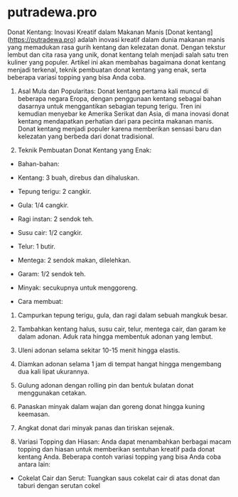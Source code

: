 # putradewa.pro
Donat Kentang: Inovasi Kreatif dalam Makanan Manis
[Donat kentang] (https://putradewa.pro) adalah inovasi kreatif dalam dunia makanan manis yang memadukan rasa gurih kentang dan kelezatan donat. Dengan tekstur lembut dan cita rasa yang unik, donat kentang telah menjadi salah satu tren kuliner yang populer. Artikel ini akan membahas bagaimana donat kentang menjadi terkenal, teknik pembuatan donat kentang yang enak, serta beberapa variasi topping yang bisa Anda coba.

1. Asal Mula dan Popularitas:
Donat kentang pertama kali muncul di beberapa negara Eropa, dengan penggunaan kentang sebagai bahan dasarnya untuk menggantikan sebagian tepung terigu. Tren ini kemudian menyebar ke Amerika Serikat dan Asia, di mana inovasi donat kentang mendapatkan perhatian dari para pecinta makanan manis. Donat kentang menjadi populer karena memberikan sensasi baru dan kelezatan yang berbeda dari donat tradisional.

2. Teknik Pembuatan Donat Kentang yang Enak:
- Bahan-bahan:
- Kentang: 3 buah, direbus dan dihaluskan.
- Tepung terigu: 2 cangkir.
- Gula: 1/4 cangkir.
- Ragi instan: 2 sendok teh.
- Susu cair: 1/2 cangkir.
- Telur: 1 butir.
- Mentega: 2 sendok makan, dilelehkan.
- Garam: 1/2 sendok teh.
- Minyak: secukupnya untuk menggoreng.

- Cara membuat:
1. Campurkan tepung terigu, gula, dan ragi dalam sebuah mangkuk besar.
2. Tambahkan kentang halus, susu cair, telur, mentega cair, dan garam ke dalam adonan. Aduk rata hingga membentuk adonan yang lembut.
3. Uleni adonan selama sekitar 10-15 menit hingga elastis.
4. Diamkan adonan selama 1 jam di tempat hangat hingga mengembang dua kali lipat ukurannya.
5. Gulung adonan dengan rolling pin dan bentuk bulatan donat menggunakan cetakan.
6. Panaskan minyak dalam wajan dan goreng donat hingga kuning keemasan.
7. Angkat donat dari minyak panas dan tiriskan sejenak.

3. Variasi Topping dan Hiasan:
Anda dapat menambahkan berbagai macam topping dan hiasan untuk memberikan sentuhan kreatif pada donat kentang Anda. Beberapa contoh variasi topping yang bisa Anda coba antara lain:
- Cokelat Cair dan Serut: Tuangkan saus cokelat cair di atas donat dan taburi dengan serutan cokel
